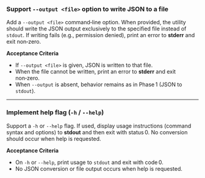 ### Support `--output <file>` option to write JSON to a file
Add a `--output <file>` command‑line option. When provided, the utility
should write the JSON output exclusively to the specified file instead of
`stdout`. If writing fails (e.g., permission denied), print an error to
**stderr** and exit non‑zero.

**Acceptance Criteria**
- If `--output <file>` is given, JSON is written to that file.
- When the file cannot be written, print an error to **stderr** and exit non‑zero.
- When `--output` is absent, behavior remains as in Phase 1 (JSON to `stdout`).

<!-- seed-trace: phase2.feature1 -->

---

### Implement help flag (`-h` / `--help`)
Support a `-h` or `--help` flag. If used, display usage instructions
(command syntax and options) to **stdout** and then exit with status 0.
No conversion should occur when help is requested.

**Acceptance Criteria**
- On `-h` or `--help`, print usage to `stdout` and exit with code 0.
- No JSON conversion or file output occurs when help is requested.

<!-- seed-trace: phase2.feature2 -->
